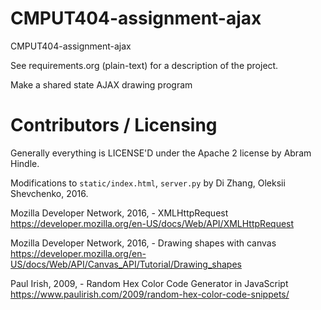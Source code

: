 CMPUT404-assignment-ajax
==============================

CMPUT404-assignment-ajax

See requirements.org (plain-text) for a description of the project.

Make a shared state AJAX drawing program

Contributors / Licensing
========================

Generally everything is LICENSE'D under the Apache 2 license by Abram Hindle.

Modifications to `static/index.html`, `server.py` by Di Zhang, Oleksii Shevchenko, 2016.

Mozilla Developer Network, 2016, - XMLHttpRequest https://developer.mozilla.org/en-US/docs/Web/API/XMLHttpRequest

Mozilla Developer Network, 2016, - Drawing shapes with canvas https://developer.mozilla.org/en-US/docs/Web/API/Canvas_API/Tutorial/Drawing_shapes

Paul Irish, 2009, - Random Hex Color Code Generator in JavaScript https://www.paulirish.com/2009/random-hex-color-code-snippets/